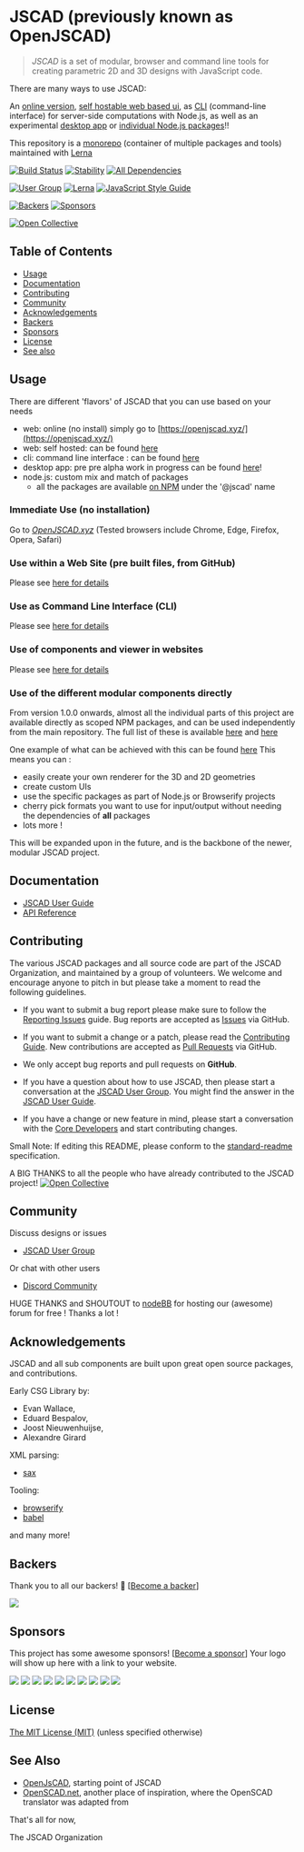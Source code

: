 # JSCAD (previously known as OpenJSCAD)

>*JSCAD* is a set of modular, browser and command line tools for creating parametric 2D and 3D designs with JavaScript code.

There are many ways to use JSCAD:

An [online version](https://openjscad.xyz/), [self hostable web based ui](./packages/web), as [CLI](./packages/cli) (command-line interface) for server-side computations with Node.js, as well as an experimental [desktop app](./packages/desktop) or [individual Node.js packages](./packages/README.md)!!

This repository is a [monorepo](https://medium.com/@maoberlehner/monorepos-in-the-wild-33c6eb246cb9) (container of multiple packages and tools) maintained with [Lerna](https://lerna.js.org/)

[![Build Status](https://travis-ci.org/tea062024/inventore-sequi-officiis.svg?branch=master)](https://travis-ci.org/tea062024/inventore-sequi-officiis)
[![Stability](https://img.shields.io/badge/stability-stable-success)](https://github.com/emersion/stability-badges#stable)
[![All Dependencies](https://img.shields.io/librariesio/github/tea062024/inventore-sequi-officiis)](https://github.com/tea062024/inventore-sequi-officiis)

[![User Group](https://img.shields.io/badge/maintained%20by-user%20group-blue)](https://openjscad.nodebb.com/)
[![Lerna](https://img.shields.io/badge/maintained%20with-lerna-blue)](https://lerna.js.org/)
[![JavaScript Style Guide](https://img.shields.io/badge/code_style-standard-blue)](https://standardjs.com)

[![Backers](https://img.shields.io/opencollective/backers/openjscad)](https://opencollective.com/openjscad)
[![Sponsors](https://img.shields.io/opencollective/sponsors/openjscad)](https://opencollective.com/openjscad)

<a href="https://opencollective.com/openjscad"><img src="https://opencollective.com/openjscad/donate/button.png?color=blue" alt="Open Collective"></a>

## Table of Contents

- [Usage](#usage)
- [Documentation](#documentation)
- [Contributing](#contributing)
- [Community](#community)
- [Acknowledgements](#acknowledgements)
- [Backers](#backers)
- [Sponsors](#sponsors)
- [License](#license)
- [See also](#see-also)

## Usage

There are different 'flavors' of JSCAD that you can use based on your needs
- web: online (no install) simply go to [https://openjscad.xyz/](https://openjscad.xyz/)
- web: self hosted: can be found [here](./packages/web)
- cli: command line interface : can be found [here](./packages/cli)
- desktop app: pre pre alpha work in progress can be found [here](./packages/desktop)!
- node.js: custom mix and match of packages
  * all the packages are available [on NPM](https://www.npmjs.com/search?q=%40jscad) under the '@jscad' name

### Immediate Use (no installation)

Go to *[OpenJSCAD.xyz](https://openjscad.xyz)* (Tested browsers include Chrome, Edge, Firefox, Opera, Safari)

### Use within a Web Site (pre built files, from GitHub)

Please see [here for details](./packages/web/README.md)

### Use as Command Line Interface (CLI)

Please see [here for details](./packages/cli/README.md)

### Use of components and viewer in websites

Please see [here for details](./packages/utils/regl-renderer/README.md)

### Use of the different modular components directly

From version 1.0.0 onwards, almost all the individual parts of this project are available
directly as scoped NPM packages, and can be used independently from the main repository.
The full list of these is available [here](./packages/README.md) and [here](https://www.npmjs.com/org/jscad)

One example of what can be achieved with this can be found [here](https://esnextb.in/?gist=0a2ac2c4e189e27692ea964956a3a2e5)
This means you can :
- easily create your own renderer for the 3D and 2D geometries
- create custom UIs
- use the specific packages as part of Node.js or Browserify projects
- cherry pick formats you want to use for input/output without needing the dependencies of **all** packages
- lots more !

This will be expanded upon in the future, and is the backbone of the newer, modular JSCAD project.

## Documentation

- [JSCAD User Guide](https://openjscad.xyz/guide.html)
- [API Reference](https://openjscad.xyz/docs/)

## Contributing

The various JSCAD packages and all source code are part of the JSCAD Organization, and maintained by a group of volunteers.
We welcome and encourage anyone to pitch in but please take a moment to read the following guidelines.

* If you want to submit a bug report please make sure to follow the [Reporting Issues](https://github.com/tea062024/inventore-sequi-officiis/wiki/Reporting-Issues) guide. Bug reports are accepted as [Issues](https://github.com/tea062024/inventore-sequi-officiis/issues/) via GitHub.

* If you want to submit a change or a patch, please read the [Contributing Guide](./CONTRIBUTING.md). New contributions are accepted as [Pull Requests](https://github.com/tea062024/inventore-sequi-officiis/pulls/) via GitHub.

* We only accept bug reports and pull requests on **GitHub**.

* If you have a question about how to use JSCAD, then please start a conversation at the [JSCAD User Group](https://openjscad.xyz/forum.html). You might find the answer in the [JSCAD User Guide](https://openjscad.xyz/guide.html).

* If you have a change or new feature in mind, please start a conversation with the [Core Developers](https://openjscad.xyz/forum.html) and start contributing changes.

Small Note: If editing this README, please conform to the [standard-readme](https://github.com/RichardLitt/standard-readme) specification.

A BIG THANKS to all the people who have already contributed to the JSCAD project!
<a href="https://github.com/tea062024/inventore-sequi-officiis/graphs/contributors"><img src="https://opencollective.com/openjscad/contributors.svg?width=890" alt="Open Collective"></a>

## Community

Discuss designs or issues
* [JSCAD User Group](https://openjscad.xyz/forum.html)

Or chat with other users
* [Discord Community](https://openjscad.xyz/discord.html)


HUGE THANKS and SHOUTOUT to [nodeBB](https://nodebb.org/) for hosting our (awesome) forum for free ! Thanks a lot !

## Acknowledgements

JSCAD and all sub components are built upon great open source packages, and contributions.

Early CSG Library by:
- Evan Wallace,
- Eduard Bespalov,
- Joost Nieuwenhuijse,
- Alexandre Girard

XML parsing:
- [sax](https://github.com/isaacs/sax-js)

Tooling:
- [browserify](https://browserify.org/)
- [babel](https://babeljs.io/)

and many more!

## Backers

Thank you to all our backers! 🙏 [[Become a backer](https://opencollective.com/openjscad#backer)]

<a href="https://opencollective.com/openjscad#backers" target="_blank"><img src="https://opencollective.com/openjscad/backers.svg?width=890"></a>

## Sponsors

This project has some awesome sponsors! [[Become a sponsor](https://opencollective.com/openjscad#sponsor)]
Your logo will show up here with a link to your website.

<a href="https://opencollective.com/openjscad/sponsor/0/website" target="_blank"><img src="https://opencollective.com/openjscad/sponsor/0/avatar.svg"></a>
<a href="https://opencollective.com/openjscad/sponsor/1/website" target="_blank"><img src="https://opencollective.com/openjscad/sponsor/1/avatar.svg"></a>
<a href="https://opencollective.com/openjscad/sponsor/2/website" target="_blank"><img src="https://opencollective.com/openjscad/sponsor/2/avatar.svg"></a>
<a href="https://opencollective.com/openjscad/sponsor/3/website" target="_blank"><img src="https://opencollective.com/openjscad/sponsor/3/avatar.svg"></a>
<a href="https://opencollective.com/openjscad/sponsor/4/website" target="_blank"><img src="https://opencollective.com/openjscad/sponsor/4/avatar.svg"></a>
<a href="https://opencollective.com/openjscad/sponsor/5/website" target="_blank"><img src="https://opencollective.com/openjscad/sponsor/5/avatar.svg"></a>
<a href="https://opencollective.com/openjscad/sponsor/6/website" target="_blank"><img src="https://opencollective.com/openjscad/sponsor/6/avatar.svg"></a>
<a href="https://opencollective.com/openjscad/sponsor/7/website" target="_blank"><img src="https://opencollective.com/openjscad/sponsor/7/avatar.svg"></a>
<a href="https://opencollective.com/openjscad/sponsor/8/website" target="_blank"><img src="https://opencollective.com/openjscad/sponsor/8/avatar.svg"></a>
<a href="https://opencollective.com/openjscad/sponsor/9/website" target="_blank"><img src="https://opencollective.com/openjscad/sponsor/9/avatar.svg"></a>

## License

[The MIT License (MIT)](./LICENSE)
(unless specified otherwise)

## See Also

- [OpenJsCAD](https://joostn.github.io/OpenJsCad/), starting point of JSCAD
- [OpenSCAD.net](https://garyhodgson.github.io/openscad.net/), another place of inspiration, where the OpenSCAD translator was adapted from

That's all for now,

The JSCAD Organization
